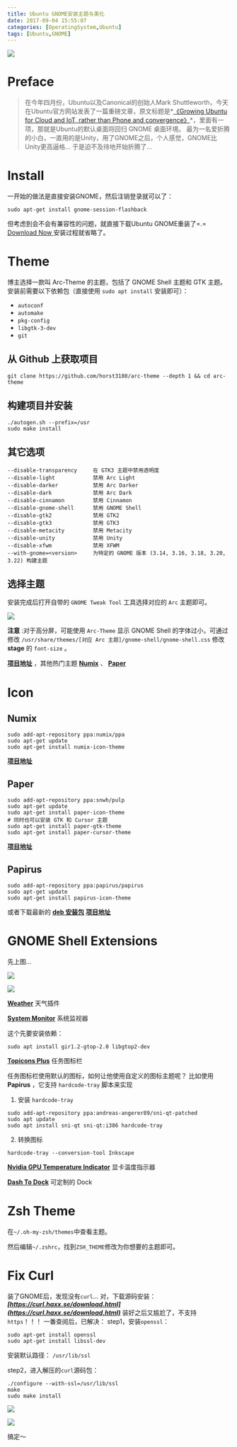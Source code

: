 ```yaml
---
title: Ubuntu GNOME安装主题与美化
date: 2017-09-04 15:55:07
categories: [OperatingSystem,Ubuntu]
tags: [Ubuntu,GNOME]
---
```

![](http://ojoba1c98.bkt.clouddn.com/img/gnome/activities-overview.jpg)
# Preface

> 在今年四月份，Ubuntu以及Canonical的创始人Mark Shuttleworth，今天在Ubuntu官方网站发表了一篇重磅文章，原文标题是*[《Growing Ubuntu for Cloud and IoT, rather than Phone and convergence》](https://insights.ubuntu.com/2017/04/05/growing-ubuntu-for-cloud-and-iot-rather-than-phone-and-convergence/)*，里面有一项，那就是Ubuntu的默认桌面将回归 GNOME 桌面环境。
> 最为一名爱折腾的小白，一直用的是Unity，用了GNOME之后，个人感觉，GNOME比Unity更高逼格...
> 于是迫不及待地开始折腾了...

<!--more-->

# Install
一开始的做法是直接安装GNOME，然后注销登录就可以了：
```shell
sudo apt-get install gnome-session-flashback
```
但考虑到会不会有兼容性的问题，就直接下载Ubuntu GNOME重装了=.=
<a id="download" href="https://ubuntugnome.org/download"><i class="fa fa-download"></i><span> Download Now</span>
</a>
安装过程就省略了。

# Theme
博主选择一款叫 Arc-Theme 的主题，包括了 GNOME Shell 主题和 GTK 主题。
安装前需要以下依赖包（直接使用 `sudo apt install` 安装即可）：
* `autoconf`
* `automake`
* `pkg-config`
* `libgtk-3-dev`
* `git`

## 从 Github 上获取项目
```
git clone https://github.com/horst3180/arc-theme --depth 1 && cd arc-theme
```

## 构建项目并安装
```
./autogen.sh --prefix=/usr
sudo make install

```

## 其它选项
```
--disable-transparency     在 GTK3 主题中禁用透明度
--disable-light            禁用 Arc Light
--disable-darker           禁用 Arc Darker
--disable-dark             禁用 Arc Dark
--disable-cinnamon         禁用 Cinnamon
--disable-gnome-shell      禁用 GNOME Shell
--disable-gtk2             禁用 GTK2
--disable-gtk3             禁用 GTK3
--disable-metacity         禁用 Metacity
--disable-unity            禁用 Unity
--disable-xfwm             禁用 XFWM
--with-gnome=<version>     为特定的 GNOME 版本 (3.14, 3.16, 3.18, 3.20, 3.22) 构建主题
```

## 选择主题
安装完成后打开自带的 `GNOME Tweak Tool` 工具选择对应的 `Arc` 主题即可。

![](http://ojoba1c98.bkt.clouddn.com/img/gnome/gnome-tweak-tool.png)

**注意** :对于高分屏，可能使用 `Arc-Theme` 显示 GNOME Shell 的字体过小，可通过修改 `/usr/share/themes/[对应 Arc 主题]/gnome-shell/gnome-shell.css` 修改 **stage** 的 `font-size` 。

[**项目地址**](https://github.com/snwh/paper-icon-theme) ，其他热门主题 [**Numix**](https://github.com/snwh/paper-gtk-theme) 、 [**Paper**](https://github.com/numixproject/numix-gtk-theme)

# Icon
## Numix
```
sudo add-apt-repository ppa:numix/ppa
sudo apt-get update
sudo apt-get install numix-icon-theme
```
**[项目地址](https://github.com/numixproject/numix-icon-theme)**

## Paper
```
sudo add-apt-repository ppa:snwh/pulp
sudo apt-get update
sudo apt-get install paper-icon-theme
# 同时也可以安装 GTK 和 Cursor 主题
sudo apt-get install paper-gtk-theme
sudo apt-get install paper-cursor-theme
```
**[项目地址](https://github.com/snwh/paper-icon-theme)**
## Papirus
```
sudo add-apt-repository ppa:papirus/papirus
sudo apt-get update
sudo apt-get install papirus-icon-theme
```
或者下载最新的 [**deb 安装包**](https://launchpad.net/~papirus/+archive/ubuntu/papirus/+packages?field.name_filter=papirus-icon-theme)
**[项目地址](https://github.com/PapirusDevelopmentTeam/papirus-icon-theme)**

# GNOME Shell Extensions

先上图...

![](http://ojoba1c98.bkt.clouddn.com/img/gnome/desktop1.png)

![](http://ojoba1c98.bkt.clouddn.com/img/gnome/desktop2.png)

[**Weather**](https://extensions.gnome.org/extension/613/weather/) 天气插件

[**System Monitor**](https://extensions.gnome.org/extension/1064/system-monitor/) 系统监视器

这个先要安装依赖：

```
sudo apt install gir1.2-gtop-2.0 libgtop2-dev
```

[**Topicons Plus**](https://extensions.gnome.org/extension/1031/topicons/) 任务图标栏

任务图标栏使用默认的图标，如何让他使用自定义的图标主题呢？
比如使用 **Papirus** ，它支持 `hardcode-tray` 脚本来实现
1. 安装 `hardcode-tray`
```
sudo add-apt-repository ppa:andreas-angerer89/sni-qt-patched
sudo apt update
sudo apt install sni-qt sni-qt:i386 hardcode-tray
```
2. 转换图标
```
hardcode-tray --conversion-tool Inkscape
```

[**Nvidia GPU Temperature Indicator**](https://extensions.gnome.org/extension/541/nvidia-gpu-temperature-indicator/) 显卡温度指示器

[**Dash To Dock**](https://extensions.gnome.org/extension/307/dash-to-dock/) 可定制的 Dock

# Zsh Theme

在`~/.oh-my-zsh/themes`中查看主题。

然后编辑`~/.zshrc`，找到`ZSH_THEME`修改为你想要的主题即可。

# Fix Curl

装了GNOME后，发现没有`curl`...
对，下载源码安装：***[https://curl.haxx.se/download.html](https://curl.haxx.se/download.html)***
装好之后又尴尬了，不支持`https`！！！
一番查阅后，已解决：
step1，安装`openssl`：
```
sudo apt-get install openssl
sudo apt-get install libssl-dev
```
安装默认路径：
`/usr/lib/ssl`

step2，进入解压的`curl`源码包：
```
./configure --with-ssl=/usr/lib/ssl
make
sudo make install
```
![](http://ojoba1c98.bkt.clouddn.com/img/gnome/configure.png)

![](http://ojoba1c98.bkt.clouddn.com/img/gnome/have-https.png)

搞定～

